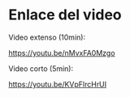 # Enlace del video
Video extenso (10min):

https://youtu.be/nMvxFA0Mzgo

Video corto (5min):

https://youtu.be/KVpFlrcHrUI
